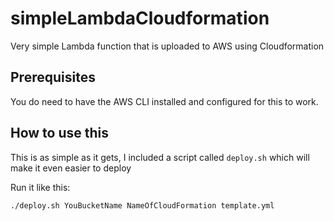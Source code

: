 # simpleLambdaCloudformation
Very simple Lambda function that is uploaded to AWS using Cloudformation

## Prerequisites 
You do need to have the AWS CLI installed and configured for this to work.

## How to use this
This is as simple as it gets, I included a script called `deploy.sh` which 
will make it even easier to deploy

Run it like this:

`./deploy.sh YouBucketName NameOfCloudFormation template.yml`


